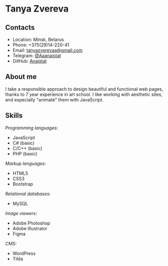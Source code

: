 # Tanya Zvereva
## Contacts
- Location: Minsk, Belarus
- Phone: +375(29)14-220-41
- Email: tanyazverevaa@gmail.com
- Telegram: [@Aaanaistat](https://t.me/Aaanaistat)
- GitHub: [Anaistat](https://github.com/Anaistat)

## About me
I take a responsible approach to design beautiful and functional web pages, thanks to 7 year experience in art school. I like working with aesthetic sites, and especially "animate" them with JavaScript.
## Skills
_Programming languages:_
- JavaScript
- C# (basic)
- C/C++ (basic)
- PHP (basic)

_Markup languages:_
- HTML5
- CSS3
- Bootstrap

_Relational databases:_
- MySQL

_Image viewers:_
- Adobe Photoshop
- Adobe Illustrator
- Figma

_CMS:_
- WordPress
- Tilda

